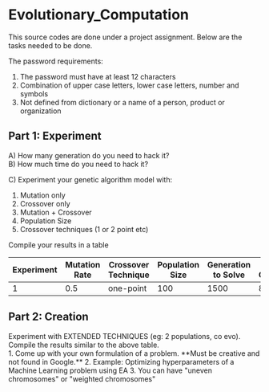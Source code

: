 # Evolutionary_Computation
<p>
This source codes are done under a project assignment. Below are the tasks needed to be done.<br>

The password requirements:
1. The password must have at least 12 characters
2. Combination of upper case letters, lower case letters, number and symbols
3. Not defined from dictionary or a name of a person, product or organization
</p>

## Part 1: Experiment
<p>
A) How many generation do you need to hack it? <br>
B) How much time do you need to hack it? <br>

C) Experiment your genetic algorithm model with: <br>
1. Mutation only
2. Crossover only
3. Mutation + Crossover
4. Population Size
5. Crossover techniques (1 or 2 point etc)

Compile your results in a table <br>

</p>

| Experiment | Mutation Rate | Crossover Technique | Population Size | Generation to Solve | Time Complexity | Name file |
| ----------- | ----------- | ----------- | ----------- | ----------- | ----------- | ----------- |
| 1 | 0.5 | one-point | 100 | 1500 | 8 hr | p1_3a_1.py |



## Part 2: Creation
<p>
Experiment with EXTENDED TECHNIQUES (eg: 2 populations, co evo). Compile the results similar to the above table. <br>
1. Come up with your own formulation of a problem. **Must be creative and not found in Google.**
2. Example: Optimizing hyperparameters of a Machine Learning problem using EA
3. You can have "uneven chromosomes" or "weighted chromosomes"
</p>
